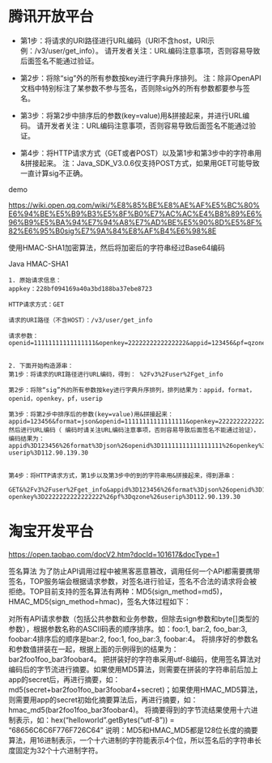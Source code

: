 

# 腾讯开放平台



* 第1步：将请求的URI路径进行URL编码（URI不含host，URI示例：/v3/user/get_info）。
请开发者关注：URL编码注意事项，否则容易导致后面签名不能通过验证。

* 第2步：将除“sig”外的所有参数按key进行字典升序排列。 
注：除非OpenAPI文档中特别标注了某参数不参与签名，否则除sig外的所有参数都要参与签名。

* 第3步：将第2步中排序后的参数(key=value)用&拼接起来，并进行URL编码。
请开发者关注：URL编码注意事项，否则容易导致后面签名不能通过验证。

* 第4步：将HTTP请求方式（GET或者POST）以及第1步和第3步中的字符串用&拼接起来。
注：Java_SDK_V3.0.6仅支持POST方式，如果用GET可能导致一直计算sig不正确。 

demo

https://wiki.open.qq.com/wiki/%E8%85%BE%E8%AE%AF%E5%BC%80%E6%94%BE%E5%B9%B3%E5%8F%B0%E7%AC%AC%E4%B8%89%E6%96%B9%E5%BA%94%E7%94%A8%E7%AD%BE%E5%90%8D%E5%8F%82%E6%95%B0sig%E7%9A%84%E8%AF%B4%E6%98%8E


使用HMAC-SHA1加密算法，然后将加密后的字符串经过Base64编码

Java HMAC-SHA1

```
1. 原始请求信息：
appkey：228bf094169a40a3bd188ba37ebe8723

HTTP请求方式：GET

请求的URI路径（不含HOST）：/v3/user/get_info

请求参数：openid=11111111111111111&openkey=2222222222222222&appid=123456&pf=qzone&format=json&userip=112.90.139.30


2. 下面开始构造源串： 
第1步：将请求的URI路径进行URL编码，得到： %2Fv3%2Fuser%2Fget_info 

第2步：将除“sig”外的所有参数按key进行字典升序排列，排列结果为：appid，format，openid，openkey，pf，userip 

第3步：将第2步中排序后的参数(key=value)用&拼接起来：
appid=123456&format=json&openid=11111111111111111&openkey=2222222222222222&pf=qzone&userip=112.90.139.30 
然后进行URL编码（ 编码时请关注URL编码注意事项，否则容易导致后面签名不能通过验证），编码结果为：
appid%3D123456%26format%3Djson%26openid%3D11111111111111111%26openkey%3D2222222222222222%26pf%3Dqzone%26
userip%3D112.90.139.30


第4步：将HTTP请求方式，第1步以及第3步中的到的字符串用&拼接起来，得到源串：

GET&%2Fv3%2Fuser%2Fget_info&appid%3D123456%26format%3Djson%26openid%3D11111111111111111%26
openkey%3D2222222222222222%26pf%3Dqzone%26userip%3D112.90.139.30
```

# 淘宝开发平台

https://open.taobao.com/docV2.htm?docId=101617&docType=1

签名算法
为了防止API调用过程中被黑客恶意篡改，调用任何一个API都需要携带签名，TOP服务端会根据请求参数，对签名进行验证，签名不合法的请求将会被拒绝。TOP目前支持的签名算法有两种：MD5(sign_method=md5)，HMAC_MD5(sign_method=hmac)，签名大体过程如下：

对所有API请求参数（包括公共参数和业务参数，但除去sign参数和byte[]类型的参数），根据参数名称的ASCII码表的顺序排序。如：foo:1, bar:2, foo_bar:3, foobar:4排序后的顺序是bar:2, foo:1, foo_bar:3, foobar:4。
将排序好的参数名和参数值拼装在一起，根据上面的示例得到的结果为：bar2foo1foo_bar3foobar4。
把拼装好的字符串采用utf-8编码，使用签名算法对编码后的字节流进行摘要。如果使用MD5算法，则需要在拼装的字符串前后加上app的secret后，再进行摘要，如：md5(secret+bar2foo1foo_bar3foobar4+secret)；如果使用HMAC_MD5算法，则需要用app的secret初始化摘要算法后，再进行摘要，如：hmac_md5(bar2foo1foo_bar3foobar4)。
将摘要得到的字节流结果使用十六进制表示，如：hex(“helloworld”.getBytes(“utf-8”)) = “68656C6C6F776F726C64”
说明：MD5和HMAC_MD5都是128位长度的摘要算法，用16进制表示，一个十六进制的字符能表示4个位，所以签名后的字符串长度固定为32个十六进制字符。


